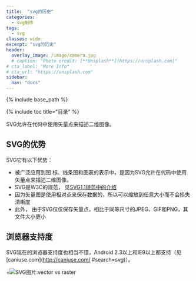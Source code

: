 ```yaml
---
title:  "svg的历史"
categories: 
  - svg制作
tags:
  - svg
classes: wide
excerpt: "svg的历史"
header:
  overlay_image: /image/camera.jpg
  # caption: "Photo credit: [**Unsplash**](https://unsplash.com)"
# cta_label: "More Info"
# cta_url: "https://unsplash.com"
sidebar:
  nav: "docs"
---
```

{% include base_path %}

{% include toc title="目录" %}



SVG允许在代码中使用矢量点来描述二维图像。  

## SVG的优势  

SVG它有以下优势：
- 被广泛应用到图 标、线条图和图表的表示中，是因为SVG允许在代码中使用矢量点来描述二维图像。
- SVG是W3C的规范， 见[SVG1.1规范中的介绍](https://www.w3.org/TR/SVG11/intro.html)  
- 因为矢量图是使用相对点来保存数据的，所以可以缩放到任意大小而不会损失清晰度  
- 此外， 由于SVG仅仅保存矢量点，相比于同等尺寸的JPEG、GIF和PNG，其文件大小更小

##  浏览器支持度

SVG现在的浏览器支持度也相当不错，Android 2.3以上和IE9以上都支持（见[caniuse.com](http://caniuse.com/ #search=svg)）。 

+![SVG图片:vector vs raster](http://beyourowngraphicdesigner.co.uk/wp-content/uploads/2015/02/Vector-vs-Raster-25.png)